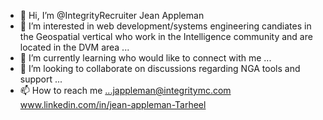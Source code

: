 - 👋 Hi, I’m @IntegrityRecruiter  Jean Appleman 
- 👀 I’m interested in web development/systems engineering candiates in the Geospatial vertical who work in the Intelligence community and are located in the DVM area ...
- 🌱 I’m currently learning who would like to connect with me ...
- 💞️ I’m looking to collaborate on discussions regarding NGA tools and support ...
- 📫 How to reach me ...jappleman@integritymc.com   www.linkedin.com/in/jean-appleman-Tarheel

<!---
IntegrityRecruiter/IntegrityRecruiter is a ✨ special ✨ repository because its `README.md` (this file) appears on your GitHub profile.
You can click the Preview link to take a look at your changes.
--->

